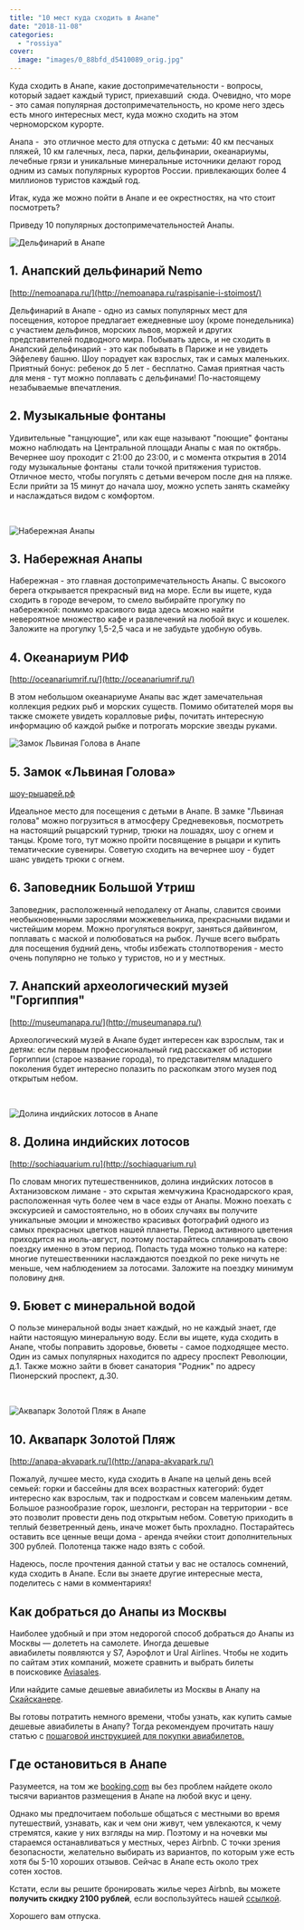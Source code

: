 ```yaml
---
title: "10 мест куда сходить в Анапе"
date: "2018-11-08"
categories: 
  - "rossiya"
cover:
  image: "images/0_88bfd_d5410089_orig.jpg"
---
```


Куда сходить в Анапе, какие достопримечательности - вопросы, который задает каждый турист, приехавший  сюда. Очевидно, что море - это самая популярная достопримечательность, но кроме него здесь есть много интересных мест, куда можно сходить на этом черноморском курорте.

<!--more-->

Анапа -  это отличное место для отпуска с детьми: 40 км песчаных пляжей, 10 км галечных, леса, парки, дельфинарии, океанариумы, лечебные грязи и уникальные минеральные источники делают город одним из самых популярных курортов России. привлекающих более 4 миллионов туристов каждый год.

<script async src="//pagead2.googlesyndication.com/pagead/js/adsbygoogle.js"></script>

<script>(adsbygoogle = window.adsbygoogle || []).push({});</script>

Итак, куда же можно пойти в Анапе и ее окрестностях, на что стоит посмотреть?

Приведу 10 популярных достопримечательностей Анапы.

![Дельфинарий в Анапе](images/0_18b97a_5d1b376b_XXL.jpg)

## 1. Анапский дельфинарий Nemo

[http://nemoanapa.ru/](http://nemoanapa.ru/raspisanie-i-stoimost/)

Дельфинарий в Анапе - одно из самых популярных мест для посещения, которое предлагает ежедневные шоу (кроме понедельника) с участием дельфинов, морских львов, моржей и других представителей подводного мира. Побывать здесь, и не сходить в Анапский дельфинарий - это как побывать в Париже и не увидеть Эйфелеву башню. Шоу порадует как взрослых, так и самых маленьких. Приятный бонус: ребенок до 5 лет - бесплатно. Самая приятная часть для меня - тут можно поплавать с дельфинами! По-настоящему незабываемые впечатления.

<script async src="//pagead2.googlesyndication.com/pagead/js/adsbygoogle.js"></script>

<script>(adsbygoogle = window.adsbygoogle || []).push({});</script>

## 2\. Музыкальные фонтаны

Удивительные "танцующие", или как еще называют "поющие" фонтаны можно наблюдать на Центральной площади Анапы с мая по октябрь. Вечернее шоу проходит с 21:00 до 23:00, и с момента открытия в 2014 году музыкальные фонтаны  стали точкой притяжения туристов. Отличное место, чтобы погулять с детьми вечером после дня на пляже. Если прийти за 15 минут до начала шоу, можно успеть занять скамейку и наслаждаться видом с комфортом.

 

![Набережная Анапы](images/0_f8374_64230d80_orig_statya.jpeg)

## 3. Набережная Анапы

Набережная - это главная достопримечательность Анапы. С высокого берега открывается прекрасный вид на море. Если вы ищете, куда сходить в городе вечером, то смело выбирайте прогулку по набережной: помимо красивого вида здесь можно найти невероятное множество кафе и развлечений на любой вкус и кошелек. Заложите на прогулку 1,5-2,5 часа и не забудьте удобную обувь.

## 4\. Океанариум РИФ

[http://oceanariumrif.ru/](http://oceanariumrif.ru/)

В этом небольшом океанариуме Анапы вас ждет замечательная коллекция редких рыб и морских существ. Помимо обитателей моря вы также сможете увидеть коралловые рифы, почитать интересную информацию об каждой рыбке и потрогать морские звезды руками.

<script async src="//pagead2.googlesyndication.com/pagead/js/adsbygoogle.js"></script>

<script>(adsbygoogle = window.adsbygoogle || []).push({});</script>

![Замок Львиная Голова в Анапе](images/e3fd2d3ec44320c4b96b3c4bf9970ac3.jpg)

## 5\. Замок «Львиная Голова»

[шоу-рыцарей.рф](http://xn----8sbpqvnbu3ap1b.xn--p1ai/)

Идеальное место для посещения с детьми в Анапе. В замке "Львиная голова" можно погрузиться в атмосферу Средневековья, посмотреть на настоящий рыцарский турнир, трюки на лошадях, шоу с огнем и танцы. Кроме того, тут можно пройти посвящение в рыцари и купить тематические сувениры. Советую сходить на вечернее шоу - будет шанс увидеть трюки с огнем.

## 6\. Заповедник Большой Утриш

Заповедник, расположенный неподалеку от Анапы, славится своими необыкновенными зарослями можжевельника, прекрасными видами и чистейшим морем. Можно прогуляться вокруг, заняться дайвингом, поплавать с маской и полюбоваться на рыбок. Лучше всего выбрать для посещения будний день, чтобы избежать столпотворения - место очень популярно не только у туристов, но и у местных.

## 7\. Анапский археологический музей "Горгиппия"

[http://museumanapa.ru/](http://museumanapa.ru/)

Археологический музей в Анапе будет интересен как взрослым, так и детям: если первым профессиональный гид расскажет об истории Горгиппии (старое название города), то представителям младшего поколения будет интересно полазить по раскопкам этого музея под открытым небом. 

 

![Долина индийских лотосов в Анапе](images/yMyH-thbkOU.jpg)

## 8\. Долина индийских лотосов

[http://sochiaquarium.ru](http://sochiaquarium.ru) 

<script async src="//pagead2.googlesyndication.com/pagead/js/adsbygoogle.js"></script>

<script>(adsbygoogle = window.adsbygoogle || []).push({});</script>

По словам многих путешественников, долина индийских лотосов в Ахтанизовском лимане - это скрытая жемчужина Краснодарского края, расположенная чуть более чем в часе езды от Анапы. Можно поехать с экскурсией и самостоятельно, но в обоих случаях вы получите уникальные эмоции и множество красивых фотографий одного из самых прекрасных цветков нашей планеты. Период активного цветения приходится на июль-август, поэтому постарайтесь спланировать свою поездку именно в этом период. Попасть туда можно только на катере: многие путешественники наслаждаются поездкой по реке ничуть не меньше, чем наблюдением за лотосами. Заложите на поездку минимум половину дня.

## 9\. Бювет с минеральной водой

О пользе минеральной воды знает каждый, но не каждый знает, где найти настоящую минеральную воду. Если вы ищете, куда сходить в Анапе, чтобы поправить здоровье, бюветы - самое подходящее место. Один из самых популярных находится по адресу проспект Революции, д.1. Также можно зайти в бювет санатория "Родник" по адресу Пионерский проспект, д.30.

 

![Аквапарк Золотой Пляж в Анапе](images/ZP4-1.jpg)

## 10\. Аквапарк Золотой Пляж

[http://anapa-akvapark.ru/](http://anapa-akvapark.ru/)

Пожалуй, лучшее место, куда сходить в Анапе на целый день всей семьей: горки и бассейны для всех возрастных категорий: будет интересно как взрослым, так и подросткам и совсем маленьким детям. Большое разнообразие горок, шезлонги, ресторан на территории - все это позволит провести день под открытым небом. Советую приходить в теплый безветренный день, иначе может быть прохладно. Постарайтесь оставить все ценные вещи дома - аренда ячейки стоит дополнительных 300 рублей. Полотенца также надо взять с собой.

<script async src="//pagead2.googlesyndication.com/pagead/js/adsbygoogle.js"></script>

<script>(adsbygoogle = window.adsbygoogle || []).push({});</script>

Надеюсь, после прочтения данной статьи у вас не осталось сомнений, куда сходить в Анапе. Если вы знаете другие интересные места, поделитесь с нами в комментариях!

## Как добраться до Анапы из Москвы

Наиболее удобный и при этом недорогой способ добраться до Анапы из Москвы — долететь на самолете. Иногда дешевые авиабилеты появляются у S7, Аэрофлот и Ural Airlines. Чтобы не ходить по сайтам этих компаний, можете сравнить и выбрать билеты в поисковике [Aviasales](http://www.aviasales.ru/?marker=25257).

Или найдите самые дешевые авиабилеты из Москвы в Анапу на [Скайсканере](https://www.skyscanner.ru/routes/mosc/aaq/moscow-to-anapa.html).

Вы готовы потратить немного времени, чтобы узнать, как купить самые дешевые авиабилеты в Анапу? Тогда рекомендуем прочитать нашу статью с [пошаговой инструкцией для покупки авиабилетов.](https://vodpop.ru/kak-kupit-samyie-deshevyie-aviabiletyi/)

<script src="//www.travelpayouts.com/calendar_widget/iframe.js?marker=25257.&amp;origin=MOW&amp;destination=AAQ&amp;currency=rub&amp;searchUrl=hydra.aviasales.ru&amp;one_way=false&amp;only_direct=false&amp;locale=ru&amp;period=year&amp;range=7%2C14" async></script>

## Где остановиться в Анапе

Разумеется, на том же [booking.com](https://www.booking.com/searchresults.ru.html?aid=878635&lang=ru&sid=0825771f3eb0e9f21f2b743cefe52fc3&sb=1&src=index&src_elem=sb&error_url=https%3A%2F%2Fwww.booking.com%2Findex.ru.html%3Faid%3D878635%3Bsid%3D0825771f3eb0e9f21f2b743cefe52fc3%3Bsb_price_type%3Dtotal%26%3B&ss=%D0%90%D0%BD%D0%B0%D0%BF%D0%B0&ssne=%D0%9F%D1%83%D1%8D%D1%80%D1%82%D0%BE-%D0%90%D0%B2%D0%B5%D0%BD%D1%82%D1%83%D1%80%D0%B0%D1%81&ssne_untouched=%D0%9F%D1%83%D1%8D%D1%80%D1%82%D0%BE-%D0%90%D0%B2%D0%B5%D0%BD%D1%82%D1%83%D1%80%D0%B0%D1%81&dest_id=900040476&dest_type=city&checkin_monthday=&checkin_month=&checkin_year=&checkout_monthday=&checkout_month=&checkout_year=&room1=A%2CA&no_rooms=1&group_adults=2&group_children=0&genius_rate=1) вы без проблем найдете около тысячи вариантов размещения в Анапе на любой вкус и цену.

Однако мы предпочитаем побольше общаться с местными во время путешествий, узнавать, как и чем они живут, чем увлекаются, к чему стремятся, какие у них взгляды на мир. Поэтому и на ночевки мы стараемся останавливаться у местных, через Airbnb. С точки зрения безопасности, желательно выбирать из вариантов, по которым уже есть хотя бы 5-10 хороших отзывов. Сейчас в Анапе есть около трех сотен хостов.

Кстати, если вы решите бронировать жилье через Airbnb, вы можете **получить скидку 2100 рублей**, если воспользуйтесь нашей [ссылкой](http://www.airbnb.ru/c/alexandrab4058).

Хорошего вам отпуска.
